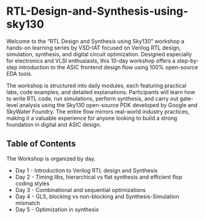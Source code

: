 # RTL-Design-and-Synthesis-using-sky130
Welcome to the “RTL Design and Synthesis using Sky130” workshop a hands-on learning series by VSD-IAT focused on Verilog RTL design, simulation, synthesis, and digital circuit optimization. Designed especially for electronics and VLSI enthusiasts, this 10-day workshop offers a step-by-step introduction to the ASIC frontend design flow using 100% open-source EDA tools.

The workshop is structured into daily modules, each featuring practical labs, code examples, and detailed explanations. Participants will learn how to write RTL code, run simulations, perform synthesis, and carry out gate-level analysis using the Sky130 open-source PDK developed by Google and SkyWater Foundry. The entire flow mirrors real-world industry practices, making it a valuable experience for anyone looking to build a strong foundation in digital and ASIC design.

## Table of Contents
The Workshop is organized by day.
* Day 1 -  Introduction to Verilog RTL design and Synthesis
* Day 2 - Timing libs, hierarchical vs flat synthesis and efficient flop coding styles
* Day 3 - Combinational and sequential optimizations
* Day 4 - GLS, blocking vs non-blocking and Synthesis-Simulation mismatch
* Day 5 - Optimization in synthesis

